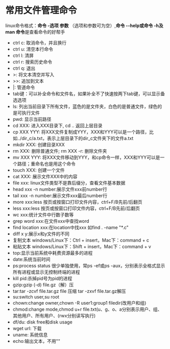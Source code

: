 # 常用文件管理命令
linux命令格式：**命令 -选项 参数** （选项和参数可为空）,**命令 --help或命令 -h及man 命令**是查看命令的好帮手
+ ctrl c: 取消命令，并且换行
+ ctrl u: 清空本行命令
+ ctrl l: 清屏
+ ctrl r: 搜索历史命令
+ ctrl q: 退出
+ \>: 将文本清空并写入
+ \>>: 追加到文本
+ |: 管道命令
+ tab键：可以补全命令和文件名，如果补全不了快速按两下tab键，可以显示备选选项
+ ls: 列出当前目录下所有文件，蓝色的是文件夹，白色的是普通文件，绿色的是可执行文件
+ pwd: 显示当前路径
+ cd XXX: 进入XXX目录下, cd .. 返回上层目录
+ cp XXX YYY: 将XXX文件复制成YYY，XXX和YYY可以是一个路径，比如../dir_c/a.txt，表示上层目录下的dir_c文件夹下的文件a.txt
+ mkdir XXX: 创建目录XXX
+ rm XXX: 删除普通文件;  rm XXX -r: 删除文件夹
+ mv XXX YYY: 将XXX文件移动到YYY，和cp命令一样，XXX和YYY可以是一个路径；重命名也是用这个命令
+ touch XXX: 创建一个文件
+ cat XXX: 展示文件XXX中的内容
+ file xxx: linux文件类型不是靠后缀分，查看文件基本数据
+ head xxx -n number:展示文件xxx前number行
+ tail xxx -n number:展示文件xxx最后number行
+ more xxx:less 按页或按窗口打印文件内容，ctrl+F/B先前/后翻页
+ less xxx:less 按页或按窗口打印文件内容，ctrl+F/B先前/后翻页
+ wc xxx:统计文件中行数子数等
+ grep word xxx:在文件xxx中查找word
+ find location xxx:在location中找xxx 如find . -name "*.c"
+ diff x y:展示x和y文件的不同
+ 复制文本
    windows/Linux下：Ctrl + insert，Mac下：command + c
+ 粘贴文本
    windows/Linux下：Shift + insert，Mac下：command + v
+ top:显示当前系统中耗费资源最多的进程
+ date:系统当前时间
+ ps:process status 很少单独使用，常ps -ef或ps -aux，分别表示全格式显示所有进程或显示无控制终端的进程
+ kill pid:杀掉pid号为pid的进程
+ gzip:gzip (-d) file.gz（解）压 
+ tar:tar -zcvf file.tar.gz file 压缩 tar -zxvf file.tar.gz解压
+ su:switch user,su root
+ chown:change owner,chown -R user1:group1 filedir(改用户和组)
+ chmod:change mode,chmod u+r file.txt(u、g、o、a分别表示用户、组、其他用户、所有用户、(rwx分别读写执行)
+ df/du: disk free和disk usage
+ wget url: 下载
+ uname: 系统信息
+ echo:输出文本，不用""